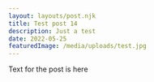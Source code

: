 ```yaml
---
layout: layouts/post.njk
title: Test post 14
description: Just a test
date: 2022-05-25
featuredImage: /media/uploads/test.jpg 
---
```


Text for the post is here